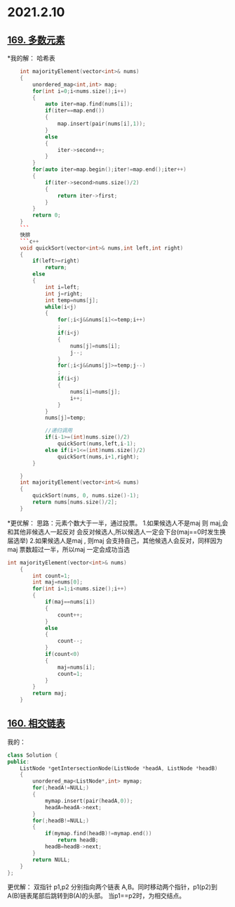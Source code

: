 
2021.2.10
===========================
[169. 多数元素](https://leetcode-cn.com/problems/majority-element/)
------------------------------------
*我的解：
    哈希表
```c++
    int majorityElement(vector<int>& nums) 
    {
        unordered_map<int,int> map;
        for(int i=0;i<nums.size();i++)
        {
            auto iter=map.find(nums[i]);
            if(iter==map.end())
            {
                map.insert(pair(nums[i],1));
            }
            else
            {
                iter->second++;
            }
        }
        for(auto iter=map.begin();iter!=map.end();iter++)
        {
            if(iter->second>nums.size()/2)
            {
                return iter->first;
            }
        }
        return 0;
    }
    ```
    快排
    ```c++
    void quickSort(vector<int>& nums,int left,int right)
    {
        if(left>=right)
            return;
        else 
        {
            int i=left;
            int j=right;
            int temp=nums[j];
            while(i<j)
            {
                for(;i<j&&nums[i]<=temp;i++)
                ;
                if(i<j)
                {
                    nums[j]=nums[i];
                    j--;
                }
                for(;i<j&&nums[j]>=temp;j--)
                ;
                if(i<j)
                {
                    nums[i]=nums[j];
                    i++;
                }
            }
            nums[j]=temp;

            //递归调用
            if(i-1>=(int)nums.size()/2)
                quickSort(nums,left,i-1);
            else if(i+1<=(int)nums.size()/2)
                quickSort(nums,i+1,right);
        }

    }
    int majorityElement(vector<int>& nums) 
    {
        quickSort(nums, 0, nums.size()-1);
        return nums[nums.size()/2];
    }
```
*更优解：
思路：元素个数大于一半，通过投票。
1.如果候选人不是maj 则 maj,会和其他非候选人一起反对 会反对候选人,所以候选人一定会下台(maj==0时发生换届选举)
2.如果候选人是maj , 则maj 会支持自己，其他候选人会反对，同样因为maj 票数超过一半，所以maj 一定会成功当选
```c++
int majorityElement(vector<int>& nums) 
    {
        int count=1;
        int maj=nums[0];
        for(int i=1;i<nums.size();i++)
        {
            if(maj==nums[i])
            {
                count++;
            }
            else
            {
                count--;
            }
            if(count<0)
            {
                maj=nums[i];
                count=1;
            }
        }
        return maj;
    }
```

[160. 相交链表](https://leetcode-cn.com/problems/intersection-of-two-linked-lists/)
-------------------------------------
我的：
```c++
class Solution {
public:
    ListNode *getIntersectionNode(ListNode *headA, ListNode *headB) 
    {
        unordered_map<ListNode*,int> mymap;
        for(;headA!=NULL;)
        {
            mymap.insert(pair(headA,0));
            headA=headA->next;
        }
        for(;headB!=NULL;)
        {    
            if(mymap.find(headB)!=mymap.end())
                return headB;
            headB=headB->next;
        }
        return NULL;
    }
};
```
更优解：
双指针 p1,p2 分别指向两个链表 A,B。同时移动两个指针，p1(p2)到A(B)链表尾部后跳转到B(A)的头部。 当p1==p2时，为相交结点。